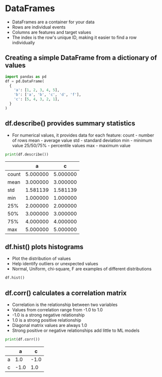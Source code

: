 # DataFrames
- DataFrames are a container for your data
- Rows are individual events
- Columns are features and target values
- The index is the row's unique ID, making it easier to find a row individually

## Creating a simple DataFrame from a dictionary of values

```py
import pandas as pd
df = pd.DataFrame(
  {
    'a': [1, 2, 3, 4, 5],
    'b': ['a', 'b', 'c', 'd', 'f'],
    'c': [5, 4, 3, 2, 1],
  }
)
```
## df.describe() provides summary statistics

- For numerical values, it provides data for each feature:
    count - number of rows
    mean - average value
    std - standard deviation
    min - minimum value
    25/50/75% - percentile values
    max - maximum value
```py
print(df.describe())
```

|      |    a   |      c|
|-------|--------|---------------
| count | 5.000000 | 5.000000|
| mean  | 3.000000  |3.000000|
| std   | 1.581139  |1.581139|
| min   | 1.000000  |1.000000|
| 25%   | 2.000000  |2.000000|
| 50%   | 3.000000  |3.000000|
| 75%   | 4.000000  |4.000000|
| max  |  5.000000  |5.000000|

## df.hist() plots histograms
   - Plot the distribution of values
   - Help identify outliers or unexpected values
   - Normal, Uniform, chi-square, F are examples of different distributions
```py
df.hist()
```
## df.corr() calculates a correlation matrix
   - Correlation is the relationship between two variables
   - Values from correlation range from -1.0 to 1.0
   - -1.0 is a strong negative relationship
   - 1.0 is a strong positive relationship
   - Diagonal matrix values are always 1.0
   - Strong positive or negative relationships add little to ML models
    
```py
print(df.corr())
```


|  |a |   c|
|---|----|-|
|a  |1.0 |-1.0|
|c |-1.0 | 1.0|

